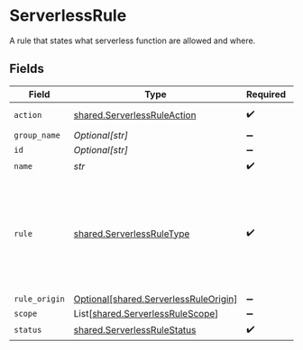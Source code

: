 # ServerlessRule

A rule that states what serverless function are allowed and where.


## Fields

| Field                                                                                                 | Type                                                                                                  | Required                                                                                              | Description                                                                                           |
| ----------------------------------------------------------------------------------------------------- | ----------------------------------------------------------------------------------------------------- | ----------------------------------------------------------------------------------------------------- | ----------------------------------------------------------------------------------------------------- |
| `action`                                                                                              | [shared.ServerlessRuleAction](../../models/shared/serverlessruleaction.md)                            | :heavy_check_mark:                                                                                    | serverless rule action                                                                                |
| `group_name`                                                                                          | *Optional[str]*                                                                                       | :heavy_minus_sign:                                                                                    | N/A                                                                                                   |
| `id`                                                                                                  | *Optional[str]*                                                                                       | :heavy_minus_sign:                                                                                    | N/A                                                                                                   |
| `name`                                                                                                | *str*                                                                                                 | :heavy_check_mark:                                                                                    | N/A                                                                                                   |
| `rule`                                                                                                | [shared.ServerlessRuleType](../../models/shared/serverlessruletype.md)                                | :heavy_check_mark:                                                                                    | identify the serverless functions matching type. Only one of the below should be not null, and  used. |
| `rule_origin`                                                                                         | [Optional[shared.ServerlessRuleOrigin]](../../models/shared/serverlessruleorigin.md)                  | :heavy_minus_sign:                                                                                    | N/A                                                                                                   |
| `scope`                                                                                               | List[[shared.ServerlessRuleScope](../../models/shared/serverlessrulescope.md)]                        | :heavy_minus_sign:                                                                                    | N/A                                                                                                   |
| `status`                                                                                              | [shared.ServerlessRuleStatus](../../models/shared/serverlessrulestatus.md)                            | :heavy_check_mark:                                                                                    | N/A                                                                                                   |